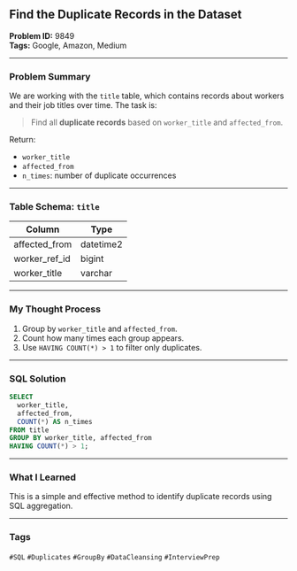## Find the Duplicate Records in the Dataset

**Problem ID:** 9849  
**Tags:** Google, Amazon, Medium  


---

### Problem Summary

We are working with the `title` table, which contains records about workers and their job titles over time. The task is:
> Find all **duplicate records** based on `worker_title` and `affected_from`.

Return:
- `worker_title`
- `affected_from`
- `n_times`: number of duplicate occurrences

---

### Table Schema: `title`

| Column         | Type      |
|----------------|-----------|
| affected_from  | datetime2 |
| worker_ref_id  | bigint    |
| worker_title   | varchar   |

---

### My Thought Process

1. Group by `worker_title` and `affected_from`.
2. Count how many times each group appears.
3. Use `HAVING COUNT(*) > 1` to filter only duplicates.

---

### SQL Solution

```sql
SELECT 
  worker_title,
  affected_from,
  COUNT(*) AS n_times
FROM title
GROUP BY worker_title, affected_from
HAVING COUNT(*) > 1;
```

---

### What I Learned

This is a simple and effective method to identify duplicate records using SQL aggregation.

---

### Tags
`#SQL` `#Duplicates` `#GroupBy` `#DataCleansing` `#InterviewPrep`
